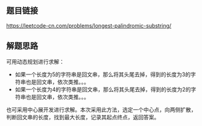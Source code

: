 ## 题目链接
https://leetcode-cn.com/problems/longest-palindromic-substring/
## 解题思路
可用动态规划进行求解：
* 如果一个长度为5的字符串是回文串，那么将其头尾去掉，得到的长度为3的字符串也是回文串，依次类推。。。
* 如果一个长度为4的字符串是回文串，那么将其头尾去掉，得到的长度为2的字符串也是回文串，依次类推。。。

也可采用中心展开发进行求解。本次采用此方法，选定一个中心点，向两侧扩散，判断回文串的长度，找到最大长度，记录其起点终点，返回答案。
